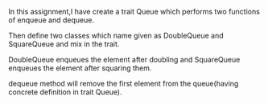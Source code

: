 In this assignment,I have create a trait Queue which performs two functions of enqueue and dequeue.

Then define two classes which name given as DoubleQueue and SquareQueue and mix in the trait.

DoubleQueue enqueues the element after doubling and SquareQueue enqueues the element after squaring them.


dequeue method will remove the first element from the queue(having concrete definition in trait Queue).